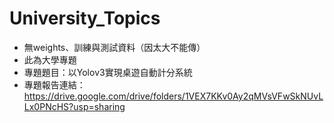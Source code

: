 # University_Topics
* 無weights、訓練與測試資料（因太大不能傳）
* 此為大學專題
* 專題題目：以Yolov3實現桌遊自動計分系統
* 專題報告連結：https://drive.google.com/drive/folders/1VEX7KKv0Ay2qMVsVFwSkNUvLLx0PNcHS?usp=sharing
